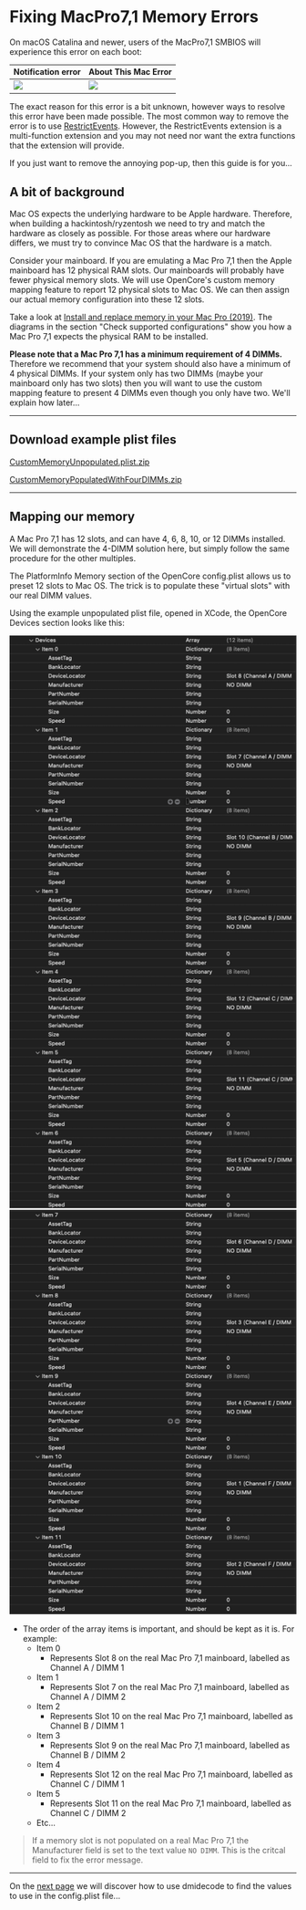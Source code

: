 # Fixing MacPro7,1 Memory Errors

On macOS Catalina and newer, users of the MacPro7,1 SMBIOS will experience this error on each boot:

| Notification error | About This Mac Error |
| :--- | :--- |
| <img width="1362" src=../images/post-install/memory-md/memory-error-notification.png>  | ![](../images/post-install/memory-md/memory-error-aboutthismac.png) |

The exact reason for this error is a bit unknown, however ways to resolve this error have been made possible. The most common way to remove the error is to use [RestrictEvents](https://github.com/acidanthera/RestrictEvents/releases). However, the RestrictEvents extension is a multi-function extension and you may not need nor want the extra functions that the extension will provide.

If you just want to remove the annoying pop-up, then this guide is for you...

## A bit of background

Mac OS expects the underlying hardware to be Apple hardware. Therefore, when building a hackintosh/ryzentosh we need to try and match the hardware as closely as possible. For those areas where our hardware differs, we must try to convince Mac OS that the hardware is a match.

Consider your mainboard. If you are emulating a Mac Pro 7,1 then the Apple mainboard has 12 physical RAM slots. Our mainboards will probably have fewer physical memory slots. We will use OpenCore's custom memory mapping feature to report 12 physical slots to Mac OS. We can then assign our actual memory configuration into these 12 slots.

Take a look at [Install and replace memory in your Mac Pro (2019)](https://support.apple.com/en-gb/HT210103?cid=macOS_UI_Memory_article_HT210103). The diagrams in the section "Check supported configurations" show you how a Mac Pro 7,1 expects the physical RAM to be installed.

**Please note that a Mac Pro 7,1 has a minimum requirement of 4 DIMMs.** Therefore we recommend that your system should also have a minimum of 4 physical DIMMs. If your system only has two DIMMs (maybe your mainboard only has two slots) then you will want to use the custom mapping feature to present 4 DIMMs even though you only have two. We'll explain how later...

---

## Download example plist files

[CustomMemoryUnpopulated.plist.zip](../extra-files/CustomMemoryUnpopulated.plist.zip)

[CustomMemoryPopulatedWithFourDIMMs.zip](../extra-files/CustomMemoryPopulatedWithFourDIMMs.plist.zip)

---

## Mapping our memory

A Mac Pro 7,1 has 12 slots, and can have 4, 6, 8, 10, or 12 DIMMs installed. We will demonstrate the 4-DIMM solution here, but simply follow the same procedure for the other multiples.

The PlatformInfo Memory section of the OpenCore config.plist allows us to preset 12 slots to Mac OS. The trick is to populate these "virtual slots" with our real DIMM values. 

Using the example unpopulated plist file, opened in XCode, the OpenCore Devices section looks like this:

![](../images/post-install/memory-md/memory-platforminfo-memory-devices-unpopulated.png)
![](../images/post-install/memory-md/memory-platforminfo-memory-devices-unpopulated2.png)

* The order of the array items is important, and should be kept as it is. For example:
  * Item 0
    * Represents Slot 8 on the real Mac Pro 7,1 mainboard, labelled as Channel A / DIMM 1
  * Item 1
    * Represents Slot 7 on the real Mac Pro 7,1 mainboard, labelled as Channel A / DIMM 2
  * Item 2
    * Represents Slot 10 on the real Mac Pro 7,1 mainboard, labelled as Channel B / DIMM 1
  * Item 3
    * Represents Slot 9 on the real Mac Pro 7,1 mainboard, labelled as Channel B / DIMM 2
  * Item 4
    * Represents Slot 12 on the real Mac Pro 7,1 mainboard, labelled as Channel C / DIMM 1
  * Item 5
    * Represents Slot 11 on the real Mac Pro 7,1 mainboard, labelled as Channel C / DIMM 2
  * Etc...

> If a memory slot is not populated on a real Mac Pro 7,1 the Manufacturer field is set to the text value `NO DIMM`.
> This is the critcal field to fix the error message.

---

On the [next page](memory-gathering-data.md) we will discover how to use dmidecode to find the values to use in the config.plist file...
